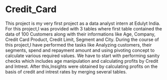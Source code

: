 # Credit_Card
This project is my very first project as a data analyst intern at Edulyt India.
For this project,I was provided with 3 tables where first table contained the data of 100 Customers along with their informations like Age, Company, Credit Card Product, Credit Limit, Segment and City.
During the course of this project,I have performed the tasks like Analyzing customers, their segments, spend and repayment amount and using pivoting concept to calculate various required values.
We  have to start with performing sanity checks  which includes age manipulation and calculating profits by Credit and Intrest.
After this,Insights were obtained by calculating profits on the basis of credit and intrest rates by merging several tables.

